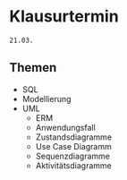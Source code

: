# Klausurtermin
`21.03.`
## Themen
- SQL
- Modellierung
- UML
    - ERM
    - Anwendungsfall
    - Zustandsdiagramme
    - Use Case Diagramm
    - Sequenzdiagramme
    - Aktivitätsdiagramme